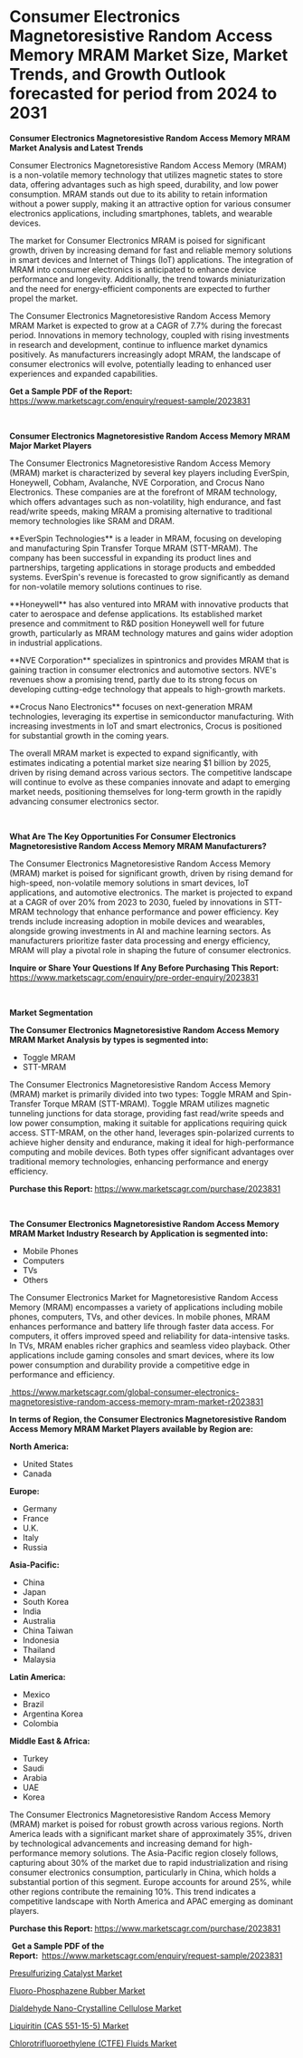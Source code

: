 <p><h1>Consumer Electronics Magnetoresistive Random Access Memory MRAM Market Size, Market Trends, and Growth Outlook forecasted for period from 2024 to 2031</h1></p><p><strong>Consumer Electronics Magnetoresistive Random Access Memory MRAM Market Analysis and Latest Trends</strong></p>
<p><p>Consumer Electronics Magnetoresistive Random Access Memory (MRAM) is a non-volatile memory technology that utilizes magnetic states to store data, offering advantages such as high speed, durability, and low power consumption. MRAM stands out due to its ability to retain information without a power supply, making it an attractive option for various consumer electronics applications, including smartphones, tablets, and wearable devices.</p><p>The market for Consumer Electronics MRAM is poised for significant growth, driven by increasing demand for fast and reliable memory solutions in smart devices and Internet of Things (IoT) applications. The integration of MRAM into consumer electronics is anticipated to enhance device performance and longevity. Additionally, the trend towards miniaturization and the need for energy-efficient components are expected to further propel the market.</p><p>The Consumer Electronics Magnetoresistive Random Access Memory MRAM Market is expected to grow at a CAGR of 7.7% during the forecast period. Innovations in memory technology, coupled with rising investments in research and development, continue to influence market dynamics positively. As manufacturers increasingly adopt MRAM, the landscape of consumer electronics will evolve, potentially leading to enhanced user experiences and expanded capabilities.</p></p>
<p><strong>Get a Sample PDF of the Report:&nbsp;</strong> <a href="https://www.marketscagr.com/enquiry/request-sample/2023831?utm_campaign=1802&utm_medium=2&utm_source=Github&utm_content=ia&utm_term=30102024&utm_id=consumer-electronics-magnetoresistive-random-access-memory-mram">https://www.marketscagr.com/enquiry/request-sample/2023831</a></p>
<p>&nbsp;</p>
<p><strong>Consumer Electronics Magnetoresistive Random Access Memory MRAM Major Market Players</strong></p>
<p><p>The Consumer Electronics Magnetoresistive Random Access Memory (MRAM) market is characterized by several key players including EverSpin, Honeywell, Cobham, Avalanche, NVE Corporation, and Crocus Nano Electronics. These companies are at the forefront of MRAM technology, which offers advantages such as non-volatility, high endurance, and fast read/write speeds, making MRAM a promising alternative to traditional memory technologies like SRAM and DRAM.</p><p>**EverSpin Technologies** is a leader in MRAM, focusing on developing and manufacturing Spin Transfer Torque MRAM (STT-MRAM). The company has been successful in expanding its product lines and partnerships, targeting applications in storage products and embedded systems. EverSpin's revenue is forecasted to grow significantly as demand for non-volatile memory solutions continues to rise.</p><p>**Honeywell** has also ventured into MRAM with innovative products that cater to aerospace and defense applications. Its established market presence and commitment to R&D position Honeywell well for future growth, particularly as MRAM technology matures and gains wider adoption in industrial applications.</p><p>**NVE Corporation** specializes in spintronics and provides MRAM that is gaining traction in consumer electronics and automotive sectors. NVE's revenues show a promising trend, partly due to its strong focus on developing cutting-edge technology that appeals to high-growth markets.</p><p>**Crocus Nano Electronics** focuses on next-generation MRAM technologies, leveraging its expertise in semiconductor manufacturing. With increasing investments in IoT and smart electronics, Crocus is positioned for substantial growth in the coming years.</p><p>The overall MRAM market is expected to expand significantly, with estimates indicating a potential market size nearing $1 billion by 2025, driven by rising demand across various sectors. The competitive landscape will continue to evolve as these companies innovate and adapt to emerging market needs, positioning themselves for long-term growth in the rapidly advancing consumer electronics sector.</p></p>
<p>&nbsp;</p>
<p><strong>What Are The Key Opportunities For Consumer Electronics Magnetoresistive Random Access Memory MRAM Manufacturers?</strong></p>
<p><p>The Consumer Electronics Magnetoresistive Random Access Memory (MRAM) market is poised for significant growth, driven by rising demand for high-speed, non-volatile memory solutions in smart devices, IoT applications, and automotive electronics. The market is projected to expand at a CAGR of over 20% from 2023 to 2030, fueled by innovations in STT-MRAM technology that enhance performance and power efficiency. Key trends include increasing adoption in mobile devices and wearables, alongside growing investments in AI and machine learning sectors. As manufacturers prioritize faster data processing and energy efficiency, MRAM will play a pivotal role in shaping the future of consumer electronics.</p></p>
<p><strong>Inquire or Share Your Questions If Any Before Purchasing This Report:</strong> <a href="https://www.marketscagr.com/enquiry/pre-order-enquiry/2023831?utm_campaign=1802&utm_medium=2&utm_source=Github&utm_content=ia&utm_term=30102024&utm_id=consumer-electronics-magnetoresistive-random-access-memory-mram">https://www.marketscagr.com/enquiry/pre-order-enquiry/2023831</a></p>
<p>&nbsp;</p>
<p><strong>Market Segmentation</strong></p>
<p><strong>The Consumer Electronics Magnetoresistive Random Access Memory MRAM Market Analysis by types is segmented into:</strong></p>
<p><ul><li>Toggle MRAM</li><li>STT-MRAM</li></ul></p>
<p><p>The Consumer Electronics Magnetoresistive Random Access Memory (MRAM) market is primarily divided into two types: Toggle MRAM and Spin-Transfer Torque MRAM (STT-MRAM). Toggle MRAM utilizes magnetic tunneling junctions for data storage, providing fast read/write speeds and low power consumption, making it suitable for applications requiring quick access. STT-MRAM, on the other hand, leverages spin-polarized currents to achieve higher density and endurance, making it ideal for high-performance computing and mobile devices. Both types offer significant advantages over traditional memory technologies, enhancing performance and energy efficiency.</p></p>
<p><strong>Purchase this Report:&nbsp;</strong><a href="https://www.marketscagr.com/purchase/2023831?utm_campaign=1802&utm_medium=2&utm_source=Github&utm_content=ia&utm_term=30102024&utm_id=consumer-electronics-magnetoresistive-random-access-memory-mram">https://www.marketscagr.com/purchase/2023831</a></p>
<p>&nbsp;</p>
<p><strong>The Consumer Electronics Magnetoresistive Random Access Memory MRAM Market Industry Research by Application is segmented into:</strong></p>
<p><ul><li>Mobile Phones</li><li>Computers</li><li>TVs</li><li>Others</li></ul></p>
<p><p>The Consumer Electronics Market for Magnetoresistive Random Access Memory (MRAM) encompasses a variety of applications including mobile phones, computers, TVs, and other devices. In mobile phones, MRAM enhances performance and battery life through faster data access. For computers, it offers improved speed and reliability for data-intensive tasks. In TVs, MRAM enables richer graphics and seamless video playback. Other applications include gaming consoles and smart devices, where its low power consumption and durability provide a competitive edge in performance and efficiency.</p></p>
<p><a href="https://www.marketscagr.com/global-consumer-electronics-magnetoresistive-random-access-memory-mram-market-r2023831?utm_campaign=1802&utm_medium=2&utm_source=Github&utm_content=ia&utm_term=30102024&utm_id=consumer-electronics-magnetoresistive-random-access-memory-mram">&nbsp;https://www.marketscagr.com/global-consumer-electronics-magnetoresistive-random-access-memory-mram-market-r2023831</a></p>
<p><strong>In terms of Region, the Consumer Electronics Magnetoresistive Random Access Memory MRAM Market Players available by Region are:</strong></p>
<p>
    <p> <strong> North America: </strong>
        <ul>
            <li>United States</li>
            <li>Canada</li>
        </ul>
        </p> 
    <p> <strong> Europe: </strong>
        <ul>
            <li>Germany</li>
            <li>France</li>
            <li>U.K.</li>
            <li>Italy</li>
            <li>Russia</li>
        </ul>
        </p> 
    <p> <strong> Asia-Pacific: </strong>
        <ul>
            <li>China</li>
            <li>Japan</li>
            <li>South Korea</li>
            <li>India</li>
            <li>Australia</li>
            <li>China Taiwan</li>
            <li>Indonesia</li>
            <li>Thailand</li>
            <li>Malaysia</li>
        </ul>
        </p> 
    <p> <strong> Latin America: </strong>
        <ul>
            <li>Mexico</li>
            <li>Brazil</li>
            <li>Argentina Korea</li>
            <li>Colombia</li>
        </ul>
        </p> 
    <p> <strong> Middle East & Africa: </strong>
        <ul>
            <li>Turkey</li>
            <li>Saudi</li>
            <li>Arabia</li>
            <li>UAE</li>
            <li>Korea</li>
        </ul>
    </p>
    </p>
<p><p>The Consumer Electronics Magnetoresistive Random Access Memory (MRAM) market is poised for robust growth across various regions. North America leads with a significant market share of approximately 35%, driven by technological advancements and increasing demand for high-performance memory solutions. The Asia-Pacific region closely follows, capturing about 30% of the market due to rapid industrialization and rising consumer electronics consumption, particularly in China, which holds a substantial portion of this segment. Europe accounts for around 25%, while other regions contribute the remaining 10%. This trend indicates a competitive landscape with North America and APAC emerging as dominant players.</p></p>
<p><strong>Purchase this Report: </strong><a href="https://www.marketscagr.com/purchase/2023831?utm_campaign=1802&utm_medium=2&utm_source=Github&utm_content=ia&utm_term=30102024&utm_id=consumer-electronics-magnetoresistive-random-access-memory-mram">https://www.marketscagr.com/purchase/2023831</a></p>
<p>&nbsp;<strong>Get a Sample PDF of the Report:&nbsp;&nbsp;</strong><a href="https://www.marketscagr.com/enquiry/request-sample/2023831?utm_campaign=1802&utm_medium=2&utm_source=Github&utm_content=ia&utm_term=30102024&utm_id=consumer-electronics-magnetoresistive-random-access-memory-mram">https://www.marketscagr.com/enquiry/request-sample/2023831</a></p>
<p><strong></strong></p>
<p><p><a href="https://www.linkedin.com/pulse/key-drivers-presulfurizing-catalyst-market-trends-future-outlook-ndhvc?utm_campaign=1802&utm_medium=2&utm_source=Github&utm_content=ia&utm_term=30102024&utm_id=consumer-electronics-magnetoresistive-random-access-memory-mram">Presulfurizing Catalyst Market</a></p><p><a href="https://www.linkedin.com/pulse/global-fluoro-phosphazene-rubber-market-trends-forecasts-strategic-psfce?utm_campaign=1802&utm_medium=2&utm_source=Github&utm_content=ia&utm_term=30102024&utm_id=consumer-electronics-magnetoresistive-random-access-memory-mram">Fluoro-Phosphazene Rubber Market</a></p><p><a href="https://www.linkedin.com/pulse/dialdehyde-nano-crystalline-cellulose-market-refracting-trends-wfavc?utm_campaign=1802&utm_medium=2&utm_source=Github&utm_content=ia&utm_term=30102024&utm_id=consumer-electronics-magnetoresistive-random-access-memory-mram">Dialdehyde Nano-Crystalline Cellulose Market</a></p><p><a href="https://www.linkedin.com/pulse/liquiritin-cas-551-15-5-market-matrix-applications-types-cagr-xpgdc?utm_campaign=1802&utm_medium=2&utm_source=Github&utm_content=ia&utm_term=30102024&utm_id=consumer-electronics-magnetoresistive-random-access-memory-mram">Liquiritin (CAS 551-15-5) Market</a></p><p><a href="https://www.linkedin.com/pulse/chlorotrifluoroethylene-ctfe-fluids-industry-resonance-129-amplification-zlw9e?utm_campaign=1802&utm_medium=2&utm_source=Github&utm_content=ia&utm_term=30102024&utm_id=consumer-electronics-magnetoresistive-random-access-memory-mram">Chlorotrifluoroethylene (CTFE) Fluids Market</a></p></p>